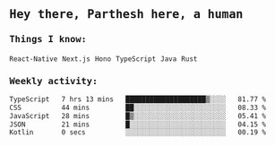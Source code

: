 <samp>
    <h2>Hey there, Parthesh here, a human</h2>
    <h3>Things I know: </h3>
    <code>React-Native</code> <code>Next.js</code> <code>Hono</code> <code>TypeScript</code> <code>Java</code> <code>Rust</code>
    <h3>Weekly activity:</h3>
<!--START_SECTION:waka-->

```txt
TypeScript   7 hrs 13 mins   ████████████████████▒░░░░   81.77 %
CSS          44 mins         ██░░░░░░░░░░░░░░░░░░░░░░░   08.33 %
JavaScript   28 mins         █▒░░░░░░░░░░░░░░░░░░░░░░░   05.41 %
JSON         21 mins         █░░░░░░░░░░░░░░░░░░░░░░░░   04.15 %
Kotlin       0 secs          ░░░░░░░░░░░░░░░░░░░░░░░░░   00.19 %
```

<!--END_SECTION:waka-->
</samp>
